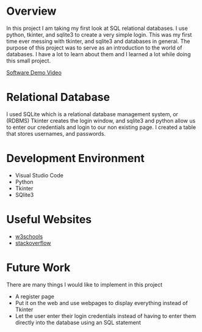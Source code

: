 # Overview

In this project I am taking my first look at SQL relational databases. I use python, tkinter, and sqlite3 to create a very simple login. This was my first time ever messing with tkinter, and sqlite3 and databases in general. The purpose of this project was to serve as an introduction to the world of databases. I have a lot to learn about them and I learned a lot while doing this small project. 

[Software Demo Video](https://youtu.be/namVfPblZLk)

# Relational Database

I used SQLite which is a relational database management system, or (RDBMS) 
Tkinter creates the login window, and sqlite3 and python allow us to enter our credentials and login to our non existing page. 
I created a table that stores usernames, and passwords.

# Development Environment

- Visual Studio Code
- Python
- Tkinter
- SQlite3

# Useful Websites

- [w3schools](https://www.w3schools.com/)
- [stackoverflow](https://stackoverflow.com/)

# Future Work

There are many things I would like to implement in this project

- A register page
- Put it on the web and use webpages to display everything instead of Tkinter
- Let the user enter their login credentials instead of having to enter them directly into the database using an SQL statement
